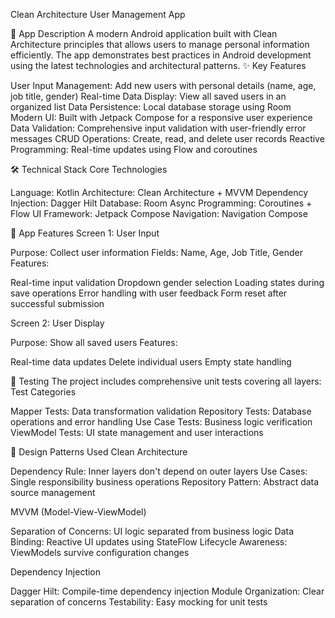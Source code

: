 Clean Architecture User Management App

📱 App Description
A modern Android application built with Clean Architecture principles that allows users to manage personal information efficiently. The app demonstrates best practices in Android development using the latest technologies and architectural patterns.
✨ Key Features

User Input Management: Add new users with personal details (name, age, job title, gender)
Real-time Data Display: View all saved users in an organized list
Data Persistence: Local database storage using Room
Modern UI: Built with Jetpack Compose for a responsive user experience
Data Validation: Comprehensive input validation with user-friendly error messages
CRUD Operations: Create, read, and delete user records
Reactive Programming: Real-time updates using Flow and coroutines

🛠️ Technical Stack
Core Technologies

Language: Kotlin
Architecture: Clean Architecture + MVVM
Dependency Injection: Dagger Hilt
Database: Room
Async Programming: Coroutines + Flow
UI Framework: Jetpack Compose
Navigation: Navigation Compose

🎯 App Features
Screen 1: User Input

Purpose: Collect user information
Fields: Name, Age, Job Title, Gender
Features:

Real-time input validation
Dropdown gender selection
Loading states during save operations
Error handling with user feedback
Form reset after successful submission

Screen 2: User Display

Purpose: Show all saved users
Features:

Real-time data updates
Delete individual users
Empty state handling

🧪 Testing
The project includes comprehensive unit tests covering all layers:
Test Categories

Mapper Tests: Data transformation validation
Repository Tests: Database operations and error handling
Use Case Tests: Business logic verification
ViewModel Tests: UI state management and user interactions

🎨 Design Patterns Used
Clean Architecture

Dependency Rule: Inner layers don't depend on outer layers
Use Cases: Single responsibility business operations
Repository Pattern: Abstract data source management

MVVM (Model-View-ViewModel)

Separation of Concerns: UI logic separated from business logic
Data Binding: Reactive UI updates using StateFlow
Lifecycle Awareness: ViewModels survive configuration changes

Dependency Injection

Dagger Hilt: Compile-time dependency injection
Module Organization: Clear separation of concerns
Testability: Easy mocking for unit tests
